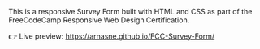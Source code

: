 This is a responsive Survey Form built with HTML and CSS as part of the FreeCodeCamp Responsive Web Design Certification.

👉 Live preview: https://arnasne.github.io/FCC-Survey-Form/
